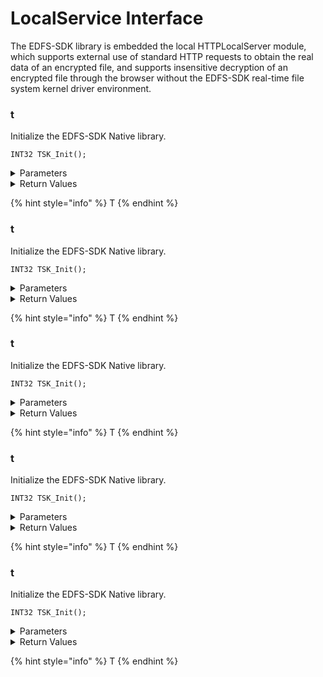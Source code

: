 # LocalService Interface

The EDFS-SDK library is embedded the local HTTPLocalServer module, which supports external use of standard HTTP requests to obtain the real data of an encrypted file, and supports insensitive decryption of an encrypted file through the browser without the EDFS-SDK real-time file system kernel driver environment.

### t

Initialize the EDFS-SDK Native library.

```
INT32 TSK_Init();
```

<details>

<summary>Parameters</summary>

none

</details>

<details>

<summary>Return Values</summary>

* INT32
  * KError\_Success success
  * KError\_CantConnectKernel, failed, unable to connect to the EDFS file system kernel (only valid for Native dapp development).
  * KError\_Other, failed, other errors;

</details>

{% hint style="info" %}
T
{% endhint %}



### t

Initialize the EDFS-SDK Native library.

```
INT32 TSK_Init();
```

<details>

<summary>Parameters</summary>

none

</details>

<details>

<summary>Return Values</summary>

* INT32
  * KError\_Success success
  * KError\_CantConnectKernel, failed, unable to connect to the EDFS file system kernel (only valid for Native dapp development).
  * KError\_Other, failed, other errors;

</details>

{% hint style="info" %}
T
{% endhint %}



### t

Initialize the EDFS-SDK Native library.

```
INT32 TSK_Init();
```

<details>

<summary>Parameters</summary>

none

</details>

<details>

<summary>Return Values</summary>

* INT32
  * KError\_Success success
  * KError\_CantConnectKernel, failed, unable to connect to the EDFS file system kernel (only valid for Native dapp development).
  * KError\_Other, failed, other errors;

</details>

{% hint style="info" %}
T
{% endhint %}



### t

Initialize the EDFS-SDK Native library.

```
INT32 TSK_Init();
```

<details>

<summary>Parameters</summary>

none

</details>

<details>

<summary>Return Values</summary>

* INT32
  * KError\_Success success
  * KError\_CantConnectKernel, failed, unable to connect to the EDFS file system kernel (only valid for Native dapp development).
  * KError\_Other, failed, other errors;

</details>

{% hint style="info" %}
T
{% endhint %}



### t

Initialize the EDFS-SDK Native library.

```
INT32 TSK_Init();
```

<details>

<summary>Parameters</summary>

none

</details>

<details>

<summary>Return Values</summary>

* INT32
  * KError\_Success success
  * KError\_CantConnectKernel, failed, unable to connect to the EDFS file system kernel (only valid for Native dapp development).
  * KError\_Other, failed, other errors;

</details>

{% hint style="info" %}
T
{% endhint %}
